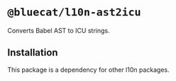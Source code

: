 # `@bluecat/l10n-ast2icu`

Converts Babel AST to ICU strings.

## Installation

This package is a dependency for other l10n packages.
